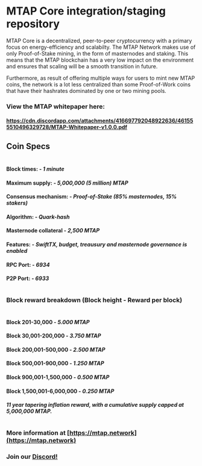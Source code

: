 # MTAP Core integration/staging repository

MTAP Core is a decentralized, peer-to-peer cryptocurrency with a primary focus on energy-efficiency and scalabilty. The MTAP Network makes use of only Proof-of-Stake mining, in the form of masternodes and staking. This means that the MTAP blockchain has a very low impact on the environment and ensures that scaling will be a smooth transition in future. 

Furthermore, as result of offering multiple ways for users to mint new MTAP coins, the network is a lot less centralized than some Proof-of-Work coins that have their hashrates dominated by one or two mining pools.

### View the MTAP whitepaper here: 

#### https://cdn.discordapp.com/attachments/416697792048922636/461555510496329728/MTAP-Whitepaper-v1.0.0.pdf

## Coin Specs

#

#### Block times: - *1 minute* 
#### Maximum supply: - *5,000,000 (5 million) MTAP*
#### Consensus mechanism: - *Proof-of-Stake (85% masternodes, 15% stakers)*
#### Algorithm: - *Quark-hash* 
#### Masternode collateral - *2,500 MTAP*  
#### Features: - *SwiftTX, budget, treausury and masternode governance is enabled* 
#### RPC Port: - *6934* 
#### P2P Port: - *6933* 

#

### Block reward breakdown (Block height - Reward per block)
#
#### Block 201-30,000	  -   *5.000 MTAP*

#### Block 30,001-200,000   -   *3.750 MTAP*

#### Block 200,001-500,000  -   *2.500 MTAP*

#### Block 500,001-900,000  -   *1.250 MTAP*

#### Block 900,001-1,500,000  -  *0.500 MTAP*

#### Block 1,500,001-6,000,000   -   *0.250 MTAP*

#### *11 year tapering inflation reward, with a cumulative supply capped at 5,000,000 MTAP.*

#

### More information at [https://mtap.network](https://mtap.network)
### Join our [Discord!](https://discord.gg/9nzt37V)

